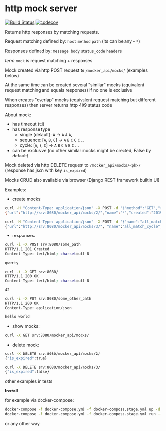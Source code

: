# http mock server

[![Build Status](https://travis-ci.org/vilus/mocker.svg?branch=master)](https://travis-ci.org/vilus/mocker)
[![codecov](https://codecov.io/gh/vilus/mocker/branch/master/graph/badge.svg)](https://codecov.io/gh/vilus/mocker)

Returns http responses by matching requests.

Request matching defined by: `host` `method` `path` (its can be any - `*`)

Responses defined by: `message body` `status_code` `headers`

_term_ `mock` is request matching + responses

Mock created via http POST request to `/mocker_api/mocks/` (examples below)

At the same time can be created several "similar" mocks (equivalent request matching and equals responses) if no one is exclusive

When creates "overlap" mocks (equivalent request matching but different responses) then server returns http 409 status code 

About mock:
- has timeout (ttl)
- has response type 
  - single (default): `A` -> `A` `A` `A`,
  - sequence: [`A`, `B`, `C`] -> `A` `B` `C` `C` `C` ...
  - cycle: [`A`, `B`, `C`] -> `A` `B` `C` `A` `B` `C` ...
- can be exclusive (no other similar mocks might be created, False by default)

Mock deleted via http DELETE request to `/mocker_api/mocks/<pk>/`
(response has json with key `is_expired`)

Mocks CRUD also available via browser (Django REST framework builtin UI)

Examples:
- create mocks:
```bash
curl -H "Content-Type: application/json" -X POST -d '{"method":"GET","route":"/42","responses":42, "is_exclusive": true}' srv:8080/mocker_api/mocks/
{"url":"http://srv:8080/mocker_api/mocks/2/","name":"*","created":"2019-09-03T11:16:04.161986Z","expired":"2019-09-03T11:18:04.161853Z","ttl":120,"is_exclusive":false,"host":"*","route":"/42","method":"GET","responses":42,"response_type":"single"}
```

```bash
curl -H "Content-Type: application/json" -X POST -d '{"name":"all_match_cycle","host":"*","method":"*","route":"*","ttl":600,"responses":[{"body": "qwerty", "return_code": 201}, 42, {"body": "hello world", "headers":{"Content-Type": "application/json"}}], "response_type": "cycle"}' srv:8080/mocker_api/mocks/
{"url":"http://srv:8080/mocker_api/mocks/3/", "name":"all_match_cycle", ...
```

- responses:
```bash
curl -i -X POST srv:8080/some_path
HTTP/1.1 201 Created
Content-Type: text/html; charset=utf-8

qwerty
```

```bash
curl -i -X GET srv:8080/
HTTP/1.1 200 OK
Content-Type: text/html; charset=utf-8

42
```

```bash
curl -i -X PUT srv:8080/some_other_path
HTTP/1.1 200 OK
Content-Type: application/json

hello world
```

- show mocks:
```bash
curl -X GET srv:8080/mocker_api/mocks/
```


- delete mock:
```bash
curl -X DELETE srv:8080/mocker_api/mocks/2/
{"is_expired":true}
```

```bash
curl -X DELETE srv:8080/mocker_api/mocks/3/
{"is_expired":false}
```

other examples in tests


**Install**

for example via docker-compose:
```bash
docker-compose -f docker-compose.yml -f docker-compose.stage.yml up -d
docker-compose -f docker-compose.yml -f docker-compose.stage.yml run --rm --no-deps --entrypoint "" srv pytest
```
or any other way 
